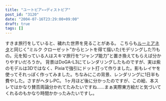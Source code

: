 ```yaml
---
title: "ユートピア←→ディストピア"
post_id: "3120"
date: "2004-07-16T23:29:00+09:00"
draft: true
tags: []
---
```



すきま旅行をしていると、穢れた世界を見ることがある。 こちらも[ルーミアネタ](https://danmaq.com/3119)と同じく“ミルク クローゼット”からヒントを得て描いた(モデリングした?)もの。元を知っている人はスキマ旅行を“ジャンプ能力”と置き換えてもらえば分かりやすいだろうか。  背景はDoGA-L3にてレンダリングしたものですが、実は紫のモデルは3Dではなく、Pixiaで強引にドット打って作りました。影もレイヤを使ってそれっぽく作ってみました。ちなみにこの背景、レンダリングに1日半も費やした。さすがヘタレPC。 1ヶ月ほど後に分かったのですが、この絵、本スレではかなり賛否両論分かれてたみたいですね……まぁ実際東方絵だと気づいてくれるのもかなり時間かかったみたいですし。
